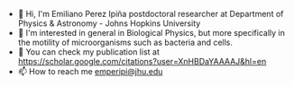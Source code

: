 - 👋 Hi, I'm Emiliano Perez Ipiña
postdoctoral researcher at Department of Physics & Astronomy - Johns Hopkins University
- 👀 I'm interested in general in Biological Physics, but more specifically in the motility of microorganisms such as bacteria and cells.
- 💞️ You can check my publication list at https://scholar.google.com/citations?user=XnHBDaYAAAAJ&hl=en
- 📫 How to reach me emperipi@jhu.edu

<!---
emperipi/emperipi is a ✨ special ✨ repository because its `README.md` (this file) appears on your GitHub profile.
You can click the Preview link to take a look at your changes.
--->
